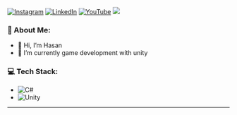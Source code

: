[![Instagram](https://img.shields.io/badge/Instagram-%23E4405F.svg?style=soc&logo=Instagram&logoColor=white)](https://instagram.com/hasan.tarhan)
[![LinkedIn](https://img.shields.io/badge/LinkedIn-%230077B5.svg?style=plastic&logo=linkedin&logoColor=white)](https://www.linkedin.com/in/hasan-tarhan/)
[![YouTube](https://img.shields.io/badge/YouTube-%23FF0000.svg?style=plastic&logo=YouTube&logoColor=white)](https://www.youtube.com/channel/UCfMD_mioZ2WgP4hbxRnG6gA)
![](https://visitcount.itsvg.in/api?id=hasantarhan&icon=0&color=0)
### 💫 About Me:
- 👋 Hi, I’m Hasan
- 🌱 I’m currently game development wíth unity

### 💻 Tech Stack:
- ![C#](https://img.shields.io/badge/c%23-%23239120.svg?style=for&logo=c-sharp&logoColor=white)
- ![Unity](https://img.shields.io/badge/unity-%23000000.svg?style=plastic&logo=unity&logoColor=white)


---
